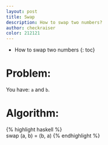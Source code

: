 ```yaml
---
layout: post
title: Swap
description: How to swap two numbers?
author: checkraiser
color: 212121
---
```


* How to swap two numbers
{: toc}

# Problem: 

You have: `a` and `b`.

# Algorithm:

{% highlight haskell %}    
  swap (a, b) = (b, a)
{% endhighlight %}

